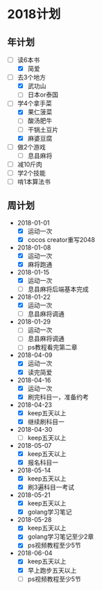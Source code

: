 # 2018计划

## 年计划

+ [ ] 读6本书
  + [x] 简爱
+ [ ] 去3个地方
  + [x] 武功山
  + [ ] 日本or泰国
+ [ ] 学4个拿手菜
  + [x] 果仁菠菜
  + [ ] 酸汤肥牛
  + [ ] 干锅土豆片
  + [x] 麻婆豆腐
+ [ ] 做2个游戏
  + [ ] 息县麻将
+ [ ] 减10斤肉
+ [ ] 学2个技能
+ [ ] 啃1本算法书

## 周计划

+ 2018-01-01
  + [x] 运动一次
  + [x] cocos creator重写2048
+ 2018-01-08
  + [x] 运动一次
  + [x] 麻将跑通
+ 2018-01-15
  + [x] 运动一次
  + [ ] 息县麻将后端基本完成
+ 2018-01-22
  + [x] 运动一次
  + [ ] 息县麻将调通
+ 2018-01-29
  + [ ] 运动一次
  + [ ] 息县麻将调通
  + [ ] ps教程看完第二章
+ 2018-04-09
  + [x] 运动一次
  + [x] 读完简爱
+ 2018-04-16
  + [x] 运动一次
  + [x] 刷完科目一，准备约考
+ 2018-04-23
  + [x] keep五天以上
  + [x] 继续刷科目一
+ 2018-04-30
  + [ ] keep五天以上
+ 2018-05-07
  + [x] keep五天以上
  + [x] 报名科目一
+ 2018-05-14
  + [x] keep五天以上
  + [x] 刷3遍科目一考试
+ 2018-05-21
  + [x] keep五天以上
  + [x] golang学习笔记
+ 2018-05-28
  + [x] keep五天以上
  + [x] golang学习笔记至少2章
  + [x] ps视频教程至少5节
+ 2018-06-04
  + [x] keep五天以上
  + [x] 早上跑步五天以上
  + [ ] ps视频教程至少5节
